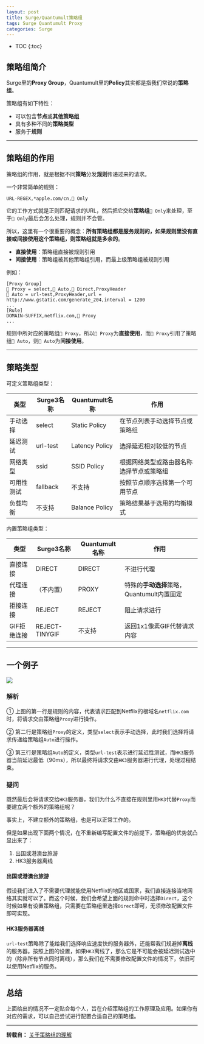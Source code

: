 ```yaml
---
layout: post
title: Surge/Quantumult策略组
tags: Surge Quantumult Proxy
categories: Surge
---
```


* TOC
{:toc}

## 策略组简介

Surge里的**Proxy Group**，Quantumult里的**Policy**其实都是指我们常说的**策略组**。

策略组有如下特性：

<!-- more -->

- 可以包含**节点**或**其他策略组**
- 具有多种不同的**策略类型**
- 服务于**规则**

---

## 策略组的作用

策略组的作用，就是根据不同**策略**分发**规则**传递过来的请求。

一个非常简单的规则：
```
URL-REGEX,*apple.com/cn,🍎 Only
```
它的工作方式就是正则匹配请求的URL，然后把它交给**策略组**``🍎 Only``来处理，至于``🍎 Only``最后会怎么处理，规则并不会管。

所以，这里有一个很重要的概念：**所有策略组都是服务规则的，如果规则里没有直接或间接使用这个策略组，则策略组就是多余的**。
- **直接使用**：策略组直接被规则引用
- **间接使用**：策略组被其他策略组引用，而最上级策略组被规则引用

例如：
```
[Proxy Group]
🍃 Proxy = select,🏃 Auto,🚀 Direct,ProxyHeader
🏃 Auto = url-test,ProxyHeader,url = http://www.gstatic.com/generate_204,interval = 1200
...
[Rule]
DOMAIN-SUFFIX,netflix.com,🍃 Proxy
...
```
规则中所对应的策略组``🍃 Proxy``，所以``🍃 Proxy``为**直接使用**，而``🍃 Proxy``引用了策略组``🏃 Auto``，则``🏃 Auto``为**间接使用**。

---

## 策略类型

可定义策略组类型：

类型|Surge3名称|Quantumult名称|作用
-|-|-|-
手动选择|select|Static Policy|在节点列表手动选择节点或策略组
延迟测试|url-test|Latency Policy|选择延迟相对较低的节点
网络类型|ssid|SSID Policy|根据网络类型或路由器名称选择节点或策略组
可用性测试|fallback|不支持|按照节点顺序选择第一个可用节点
负载均衡|不支持|Balance Policy|策略结果基于选用的均衡模式

内置策略组类型：

类型|Surge3名称|Quantumult名称|作用
-|-|-|-
直接连接|DIRECT|DIRECT|不进行代理
代理连接|（不内置）|PROXY|特殊的**手动选择**策略，Quantumult内置固定
拒接连接|REJECT|REJECT|阻止请求进行
GIF拒绝连接|REJECT-TINYGIF|不支持|返回1x1像素GIF代替请求内容

---

## 一个例子

![](https://github.com/Fndroid/jsbox_script/blob/master/imgs/wiki_rules_d11.png?raw=true)
### 解析
① 上图的第一行是规则的内容，代表请求匹配到Netflix的根域名``netflix.com``时，将请求交由策略组``Proxy``进行操作。

② 第二行是策略组``Proxy``的定义，类型``select``表示手动选择，此时我们选择将请求传递给策略组``Auto``进行操作。

③ 第三行是策略组``Auto``的定义，类型``url-test``表示进行延迟性测试，而``HK3``服务器当前延迟最低（90ms），所以最终将请求交由``HK3``服务器进行代理，处理过程结束。

### 疑问
既然最后会将请求交给``HK3``服务器，我们为什么不直接在规则里用``HK3``代替``Proxy``而要建立两个额外的策略组呢？

事实上，不建立额外的策略组，也是可以正常工作的。

但是如果出现下面两个情况，在不重新编写配置文件的前提下，策略组的优势就凸显出来了：
1. 出国或港澳台旅游
2. HK3服务器离线

#### 出国或港澳台旅游
假设我们进入了不需要代理就能使用Netflix的地区或国家，我们直接连接当地网络其实就可以了。而这个时候，我们会希望上面的规则命中时选择``Direct``，这个时候如果有设置策略组，只需要在策略组里选择``Direct``即可，无须修改配置文件即可实现。

#### HK3服务器离线
``url-test``策略除了能给我们选择响应速度快的服务器外，还能帮我们规避掉**离线**的服务器。按照上图的设置，如果``HK3``离线了，那么它是不可能会被延迟测试选中的（除非所有节点同时离线），那么我们在不需要修改配置文件的情况下，依旧可以使用Netflix的服务。

---

## 总结

上面给出的情况不一定贴合每个人，旨在介绍策略组的工作原理及应用。如果你有对应的需求，可以自己尝试进行配置合适自己的策略组。



---

**转载自：** [关于策略组的理解](https://github.com/Fndroid/jsbox_script/wiki/%E5%85%B3%E4%BA%8E%E7%AD%96%E7%95%A5%E7%BB%84%E7%9A%84%E7%90%86%E8%A7%A3)


